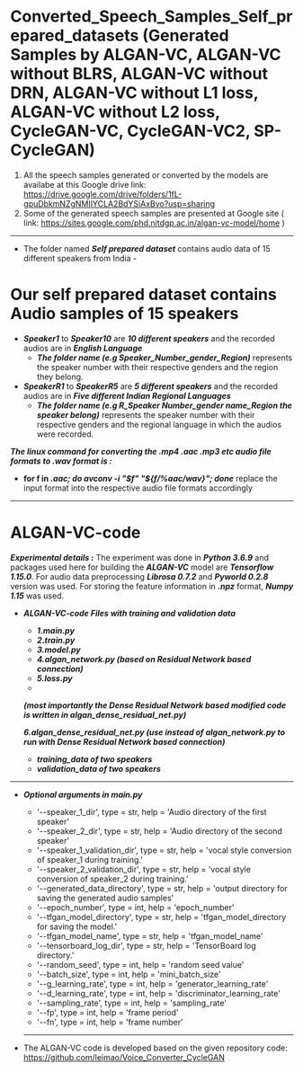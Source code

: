 # Converted_Speech_Samples_Self_prepared_datasets (Generated Samples by ALGAN-VC, ALGAN-VC without BLRS, ALGAN-VC without DRN, ALGAN-VC without L1 loss,  ALGAN-VC without L2 loss, CycleGAN-VC, CycleGAN-VC2, SP-CycleGAN)
1. All the speech samples generated or converted by the models are availabe at this Google drive link: https://drive.google.com/drive/folders/1fL-gpuDbkmNZgNMIIYCLA2BdYSiAxBvo?usp=sharing
2. Some of the generated speech samples are presented at Google site ( link: https://sites.google.com/phd.nitdgp.ac.in/algan-vc-model/home )
******
- The folder named ***Self prepared dataset*** contains audio data of 15 different speakers from India -
# Our self prepared dataset contains Audio samples of 15 speakers
- ***Speaker1*** to ***Speaker10*** are ***10 different speakers*** and the recorded audios are in ***English Language***
  - ***The folder name (e.g Speaker_Number_gender_Region)*** represents the speaker number with their respective genders and the region they belong.
- ***SpeakerR1*** to ***SpeakerR5*** are ***5 different speakers*** and the recorded audios are in ***Five different Indian Regional Languages***
  - ***The folder name (e.g R_Speaker Number_gender name_Region the speaker belong)*** represents the speaker number with their respective genders and the regional language in which the audios were recorded.

***The linux command for converting the .mp4 .aac .mp3 etc audio file formats to .wav format is :***

- **for f in *.aac; do avconv -i "$f" "${f/%aac/wav}"; done*** replace the input format into the respective audio file formats accordingly 

******
# ALGAN-VC-code 
***Experimental details  :***
The experiment was done in ***Python 3.6.9*** and packages used
here for building the ***ALGAN-VC*** model are ***Tensorflow 1.15.0***. For audio data preprocessing ***Librosa 0.7.2***
and ***Pyworld 0.2.8*** version was used. For storing the feature
information in ***.npz*** format, ***Numpy 1.15*** was used.
- ***ALGAN-VC-code Files with training and validation data*** 
  - ***1.main.py*** 
  - ***2.train.py*** 
  - ***3.model.py*** 
  - ***4.algan_network.py (based on Residual Network based connection)*** 
  - ***5.loss.py*** 
  - 
   ***(most importantly the Dense Residual Network based modified code is written in algan_dense_residual_net.py)***
   
  ***6.algan_dense_residual_net.py (use instead of algan_network.py to run with Dense Residual Network based connection)***
  - ***training_data of two speakers*** 
  - ***validation_data of two speakers***
  
******
- ***Optional arguments in main.py*** 
  - '--speaker_1_dir', type = str, help = 'Audio directory of the first speaker'
  - '--speaker_2_dir', type = str, help = 'Audio directory of the second speaker'
  - '--speaker_1_validation_dir', type = str, help = 'vocal style conversion of speaker_1  during  training.'
  - '--speaker_2_validation_dir', type = str, help = 'vocal style conversion of speaker_2  during  training.'
  - '--generated_data_directory', type = str, help = 'output directory for saving the generated audio samples'
  - '--epoch_number', type = int, help = 'epoch_number'
  - '--tfgan_model_directory', type = str, help = 'tfgan_model_directory for saving the model.'
  - '--tfgan_model_name', type = str, help = 'tfgan_model_name'
  - '--tensorboard_log_dir', type = str, help = 'TensorBoard log directory.'
  - '--random_seed', type = int, help = 'random seed value'
  - '--batch_size', type = int, help = 'mini_batch_size'
  - '--g_learning_rate', type = int, help = 'generator_learning_rate'
  - '--d_learning_rate', type = int, help = 'discriminator_learning_rate'
  - '--sampling_rate', type = int, help = 'sampling_rate'
  - '--fp', type = int, help = 'frame period'
  - '--fn', type = int, help = 'frame number'
  
  ******

 - The ALGAN-VC code is developed based on the given repository code: https://github.com/leimao/Voice_Converter_CycleGAN


